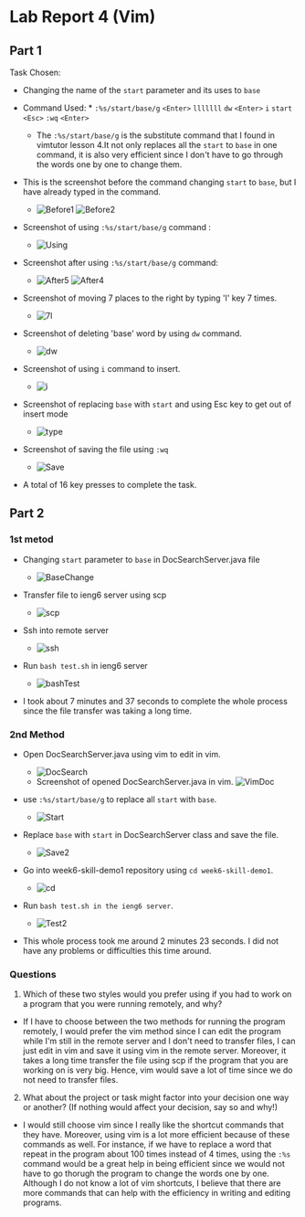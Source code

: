 # Lab Report 4 (Vim)

## Part 1

Task Chosen: 
* Changing the name of the `start` parameter and its uses to `base`

* Command Used: 
  *
    `:%s/start/base/g`
    `<Enter>`
    `lllllll`
    `dw`
    `<Enter>`
    `i`
    `start`
    `<Esc>`
    `:wq`
    `<Enter>`   
  * The `:%s/start/base/g` is the substitute command that I found in vimtutor lesson 4.It not only replaces all the `start` to `base` in one command, it is also very efficient since I don't have to go through the words one by one to change them. 
    
 * This is the screenshot before the command changing `start` to `base`, but I have already typed in the command. 
    * ![Before1](Before1.png) ![Before2](Before2.png)


* Screenshot of using `:%s/start/base/g` command : 
    * ![Using](Using.png) 

* Screenshot after using `:%s/start/base/g` command: 
    * ![After5](After5.png) ![After4](After4.png)

* Screenshot of moving 7 places to the right by typing 'l' key 7 times.
    * ![7l](7l.png)

* Screenshot of deleting 'base' word by using `dw` command.
    * ![dw](dw.png)

* Screenshot of using `i` command to insert.
    * ![i](i.png)

* Screenshot of replacing `base` with `start` and using Esc key to get out of insert mode
    * ![type](type.png)

* Screenshot of saving the file using `:wq`
    * ![Save](Save.png)

* A total of 16 key presses to complete the task. 


## Part 2

### 1st metod
* Changing `start` parameter to `base` in DocSearchServer.java file
    * ![BaseChange](BaseChange.png)

* Transfer file to ieng6 server using scp
    * ![scp](scp.png)

* Ssh into remote server
    * ![ssh](ssh.png)

* Run `bash test.sh` in ieng6 server
    * ![bashTest](bashTest.png)

* I took about 7 minutes and 37 seconds to complete the whole process since the file transfer was taking a long time. 

### 2nd Method
* Open DocSearchServer.java using vim to edit in vim. 
    * ![DocSearch](DocSearch.png)
    * Screenshot of opened DocSearchServer.java in vim. ![VimDoc](VimDoc.png)

* use `:%s/start/base/g` to replace all `start` with `base`.
    * ![Start](Start.png)

* Replace `base` with `start` in DocSearchServer class and save the file. 
    * ![Save2](Save2.png)

* Go into week6-skill-demo1 repository using `cd week6-skill-demo1`.
    * ![cd](cd.png)

* Run `bash test.sh in the ieng6 server`.
    * ![Test2](Test2.png)

* This whole process took me around 2 minutes 23 seconds. I did not have any problems or difficulties this time around. 

### Questions
1. Which of these two styles would you prefer using if you had to work on a program that you were running remotely, and why?

* If I have to choose between the two methods for running the program remotely, I would prefer the vim method since I can edit the program while I'm still in the remote server and I don't need to transfer files, I can just edit in vim and save it using vim in the remote server. Moreover, it takes a long time transfer the file using scp if the program that you are working on is very big. Hence, vim would save a lot of time since we do not need to transfer files.  

2. What about the project or task might factor into your decision one way or another? (If nothing would affect your decision, say so and why!)

* I would still choose vim since I really like the shortcut commands that they have. Moreover, using vim is a lot more efficient because of these commands as well. For instance, if we have to replace a word that repeat in the program about 100 times instead of 4 times, using the `:%s` command would be a great help in being efficient since we would not have to go thorugh the program to change the words one by one. Although I do not know a lot of vim shortcuts, I believe that there are more commands that can help with the efficiency in writing and editing programs. 



